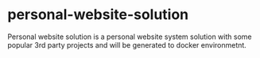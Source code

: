 # personal-website-solution
Personal website solution is a personal website system solution with some popular 3rd party projects and will be generated to docker environmetnt.
